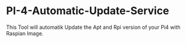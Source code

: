 # PI-4-Automatic-Update-Service
This Tool will automatik Update the Apt and Rpi version of your Pi4 with Raspian Image.
